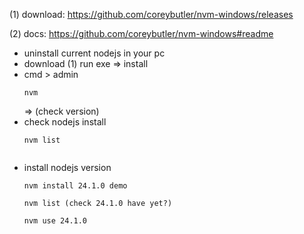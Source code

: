(1) download: https://github.com/coreybutler/nvm-windows/releases

(2) docs: https://github.com/coreybutler/nvm-windows#readme

- uninstall current nodejs in your pc
- download (1) run exe => install
- cmd > admin
    ```
    nvm
    ```
    => (check version)
- check nodejs install
    ```
    nvm list
    ```
    ```

    ```
- install nodejs version
    ```
    nvm install 24.1.0 demo
    ```
    ```
    nvm list (check 24.1.0 have yet?)
    ```
    ```
    nvm use 24.1.0
    ```
